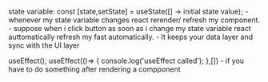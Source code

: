 state variable:
		const [state,setState] = useState([] -> initial state value);
      - whenever my state variable changes react rerender/ refresh  my component.
      - suppose when i click button as soon as i change my state variable react auttomatically refresh my fast automatically.
      - It keeps your data layer and sync with the UI layer		

useEffect();
		useEffect(()=> {
  			console.log('useEffect called');
		},[])
		- if you have to do something after rendering a compponent 
